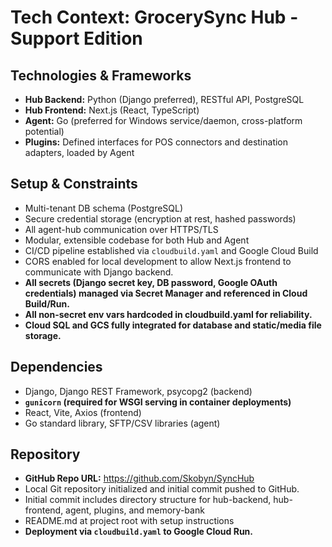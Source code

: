 # Tech Context: GrocerySync Hub - Support Edition

## Technologies & Frameworks
- **Hub Backend:** Python (Django preferred), RESTful API, PostgreSQL
- **Hub Frontend:** Next.js (React, TypeScript)
- **Agent:** Go (preferred for Windows service/daemon, cross-platform potential)
- **Plugins:** Defined interfaces for POS connectors and destination adapters, loaded by Agent

## Setup & Constraints
- Multi-tenant DB schema (PostgreSQL)
- Secure credential storage (encryption at rest, hashed passwords)
- All agent-hub communication over HTTPS/TLS
- Modular, extensible codebase for both Hub and Agent
- CI/CD pipeline established via `cloudbuild.yaml` and Google Cloud Build
- CORS enabled for local development to allow Next.js frontend to communicate with Django backend.
- **All secrets (Django secret key, DB password, Google OAuth credentials) managed via Secret Manager and referenced in Cloud Build/Run.**
- **All non-secret env vars hardcoded in cloudbuild.yaml for reliability.**
- **Cloud SQL and GCS fully integrated for database and static/media file storage.**

## Dependencies
- Django, Django REST Framework, psycopg2 (backend)
- **`gunicorn` (required for WSGI serving in container deployments)**
- React, Vite, Axios (frontend)
- Go standard library, SFTP/CSV libraries (agent)

## Repository
- **GitHub Repo URL:** https://github.com/Skobyn/SyncHub
- Local Git repository initialized and initial commit pushed to GitHub.
- Initial commit includes directory structure for hub-backend, hub-frontend, agent, plugins, and memory-bank
- README.md at project root with setup instructions
- **Deployment via `cloudbuild.yaml` to Google Cloud Run.** 